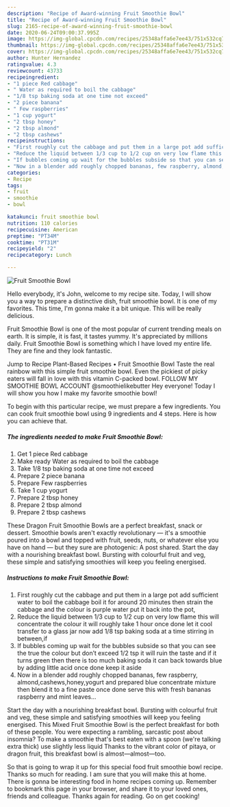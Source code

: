 ```yaml
---
description: "Recipe of Award-winning Fruit Smoothie Bowl"
title: "Recipe of Award-winning Fruit Smoothie Bowl"
slug: 2165-recipe-of-award-winning-fruit-smoothie-bowl
date: 2020-06-24T09:00:37.995Z
image: https://img-global.cpcdn.com/recipes/25348affa6e7ee43/751x532cq70/fruit-smoothie-bowl-recipe-main-photo.jpg
thumbnail: https://img-global.cpcdn.com/recipes/25348affa6e7ee43/751x532cq70/fruit-smoothie-bowl-recipe-main-photo.jpg
cover: https://img-global.cpcdn.com/recipes/25348affa6e7ee43/751x532cq70/fruit-smoothie-bowl-recipe-main-photo.jpg
author: Hunter Hernandez
ratingvalue: 4.3
reviewcount: 43733
recipeingredient:
- "1 piece Red cabbage"
- " Water as required to boil the cabbage"
- "1/8 tsp baking soda at one time not exceed"
- "2 piece banana"
- " Few raspberries"
- "1 cup yogurt"
- "2 tbsp honey"
- "2 tbsp almond"
- "2 tbsp cashews"
recipeinstructions:
- "First roughly cut the cabbage and put them in a large pot add sufficient water to boil the cabbage boil it for around 20 minutes then strain the cabbage and the colour is purple water put it back into the pot,"
- "Reduce the liquid between 1/3 cup to 1/2 cup on very low flame this will concentrate the colour it will roughly take 1 hour once done let it cool transfer to a glass jar now add 1/8 tsp baking soda at a time stirring in between,if"
- "If bubbles coming up wait for the bubbles subside so that you can see the true the colour but don’t exceed 1/2 tsp it will ruin the taste and if it turns green then there is too much baking soda it can back towards blue by adding little acid once done keep it aside"
- "Now in a blender add roughly chopped bananas, few raspberry, almond,cashews,honey,yogurt and prepared blue concentrate mixture then blend it to a fine paste once done serve this with fresh bananas raspberry and mint leaves..."
categories:
- Recipe
tags:
- fruit
- smoothie
- bowl

katakunci: fruit smoothie bowl 
nutrition: 110 calories
recipecuisine: American
preptime: "PT34M"
cooktime: "PT31M"
recipeyield: "2"
recipecategory: Lunch

---
```



![Fruit Smoothie Bowl](https://img-global.cpcdn.com/recipes/25348affa6e7ee43/751x532cq70/fruit-smoothie-bowl-recipe-main-photo.jpg)

Hello everybody, it's John, welcome to my recipe site. Today, I will show you a way to prepare a distinctive dish, fruit smoothie bowl. It is one of my favorites. This time, I'm gonna make it a bit unique. This will be really delicious.

Fruit Smoothie Bowl is one of the most popular of current trending meals on earth. It is simple, it is fast, it tastes yummy. It's appreciated by millions daily. Fruit Smoothie Bowl is something which I have loved my entire life. They are fine and they look fantastic.

Jump to Recipe Plant-Based Recipes • Fruit Smoothie Bowl Taste the real rainbow with this simple fruit smoothie bowl. Even the pickiest of picky eaters will fall in love with this vitamin C-packed bowl. FOLLOW MY SMOOTHIE BOWL ACCOUNT @smoothielikebutter Hey everyone! Today I will show you how I make my favorite smoothie bowl!


To begin with this particular recipe, we must prepare a few ingredients. You can cook fruit smoothie bowl using 9 ingredients and 4 steps. Here is how you can achieve that.

<!--inarticleads1-->

##### The ingredients needed to make Fruit Smoothie Bowl:

1. Get 1 piece Red cabbage
1. Make ready  Water as required to boil the cabbage
1. Take 1/8 tsp baking soda at one time not exceed
1. Prepare 2 piece banana
1. Prepare  Few raspberries
1. Take 1 cup yogurt
1. Prepare 2 tbsp honey
1. Prepare 2 tbsp almond
1. Prepare 2 tbsp cashews


These Dragon Fruit Smoothie Bowls are a perfect breakfast, snack or dessert. Smoothie bowls aren&#39;t exactly revolutionary — it&#39;s a smoothie poured into a bowl and topped with fruit, seeds, nuts, or whatever else you have on hand — but they sure are photogenic: A post shared. Start the day with a nourishing breakfast bowl. Bursting with colourful fruit and veg, these simple and satisfying smoothies will keep you feeling energised. 

<!--inarticleads2-->

##### Instructions to make Fruit Smoothie Bowl:

1. First roughly cut the cabbage and put them in a large pot add sufficient water to boil the cabbage boil it for around 20 minutes then strain the cabbage and the colour is purple water put it back into the pot,
1. Reduce the liquid between 1/3 cup to 1/2 cup on very low flame this will concentrate the colour it will roughly take 1 hour once done let it cool transfer to a glass jar now add 1/8 tsp baking soda at a time stirring in between,if
1. If bubbles coming up wait for the bubbles subside so that you can see the true the colour but don’t exceed 1/2 tsp it will ruin the taste and if it turns green then there is too much baking soda it can back towards blue by adding little acid once done keep it aside
1. Now in a blender add roughly chopped bananas, few raspberry, almond,cashews,honey,yogurt and prepared blue concentrate mixture then blend it to a fine paste once done serve this with fresh bananas raspberry and mint leaves...


Start the day with a nourishing breakfast bowl. Bursting with colourful fruit and veg, these simple and satisfying smoothies will keep you feeling energised. This Mixed Fruit Smoothie Bowl is the perfect breakfast for both of these people. You were expecting a rambling, sarcastic post about insomnia? To make a smoothie that&#39;s best eaten with a spoon (we&#39;re talking extra thick) use slightly less liquid Thanks to the vibrant color of pitaya, or dragon fruit, this breakfast bowl is almost—almost—too. 

So that is going to wrap it up for this special food fruit smoothie bowl recipe. Thanks so much for reading. I am sure that you will make this at home. There is gonna be interesting food in home recipes coming up. Remember to bookmark this page in your browser, and share it to your loved ones, friends and colleague. Thanks again for reading. Go on get cooking!
